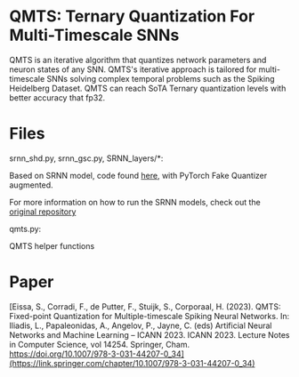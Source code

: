 # QMTS: Ternary Quantization For Multi-Timescale SNNs
QMTS is an iterative algorithm that quantizes network parameters and neuron states of any SNN. QMTS's iterative approach is tailored for multi-timescale SNNs solving complex temporal problems such as the Spiking Heidelberg Dataset. QMTS can reach SoTA Ternary quantization levels with better accuracy that fp32.


# Files

srnn_shd.py, srnn_gsc.py, SRNN_layers/*:

Based on SRNN model, code found [here](https://github.com/byin-cwi/Efficient-spiking-networks/tree/main), with PyTorch Fake Quantizer augmented.

For more information on how to run the SRNN models, check out the [original repository](https://github.com/byin-cwi/Efficient-spiking-networks/tree/main)

qmts.py:

QMTS helper functions

# Paper

[Eissa, S., Corradi, F., de Putter, F., Stuijk, S., Corporaal, H. (2023). QMTS: Fixed-point Quantization for Multiple-timescale Spiking Neural Networks. In: Iliadis, L., Papaleonidas, A., Angelov, P., Jayne, C. (eds) Artificial Neural Networks and Machine Learning – ICANN 2023. ICANN 2023. Lecture Notes in Computer Science, vol 14254. Springer, Cham. https://doi.org/10.1007/978-3-031-44207-0_34](https://link.springer.com/chapter/10.1007/978-3-031-44207-0_34)

